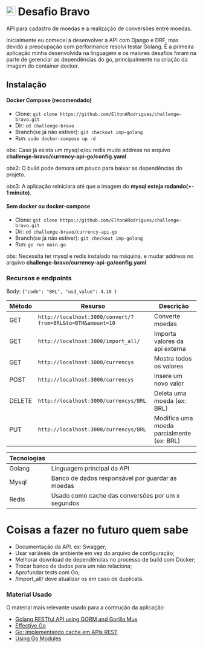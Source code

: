 # <img src="https://avatars1.githubusercontent.com/u/7063040?v=4&s=200.jpg" alt="HU" width="24" /> Desafio Bravo


API para cadastro de moedas e a realização de conversões entre moedas.

Inicialmente eu comecei a desenvolver a API com Django e DRF, mas devido a preocupação com performance resolvi testar Golang. É a primeira aplicação minha desenvolvida na linguagem e os maiores desafios foram na parte de gerenciar as dependências do go, principalmente na criação da imagem do container docker.

## Instalação

#### Docker Compose (recomendado)


- Clone: ` git clone https://github.com/EltonARodrigues/challenge-bravo.git `
- Dir: `cd challenge-bravo`
- Branch(se já não estiver): ` git checkout imp-golang `
- Run: ` sudo docker-compose up -d `

obs: Caso já exista um mysql e/ou redis mude address no arquivo **challenge-bravo/currency-api-go/config.yaml**

obs2: O build pode demora um pouco para baixar as dependências do projeto.

obs3: A aplicação reiniciara até que a imagem do **mysql esteja rodando(+- 1 minuto)**.

#### Sem docker ou docker-compose

- Clone: ` git clone https://github.com/EltonARodrigues/challenge-bravo.git `
- Dir: `cd challenge-bravo/currency-api-go`
- Branch(se já não estiver): ` git checkout imp-golang `
- Run: `go run main.go`

obs: Necessita ter mysql e redis instalado na máquina, e mudar address no arquivo **challenge-bravo/currency-api-go/config.yaml**

### Recursos e endpoints

Body:  `{"code": "BRL", "usd_value": 4.10 }`

| Método | Resurso | Descrição |
| -|- | - |
| GET | `http://localhost:3000/convert/?from=BRL&to=BTH&amount=10` | Converte moedas |
| GET |   `http://localhost:3000/import_all/` | Importa valores da api externa |
| GET |   `http://localhost:3000/currencys` | Mostra todos os valores |
| POST | ` http://localhost:3000/currencys `  | Insere um novo valor |
| DELETE | `http://localhost:3000/currencys/BRL` | Deleta uma moeda (ex: BRL) |
| PUT |   `http://localhost:3000/currencys/BRL` | Modifica uma moeda parcialmente  (ex: BRL) |


| Tecnologias | |
|----|--|
| Golang | Linguagem principal da API |
| Mysql | Banco de dados responsável por guardar as moedas |
| Redis | Usado como cache das conversões por um x segundos|

# Coisas a fazer no futuro quem sabe

- Documentação da API. ex: Swagger;
- Usar variáveis de ambiente em vez do arquivo de configuração;
- Melhorar download de dependências no processo de build com Docker;
- Trocar banco de dados para um não relaciona;
- Aprofundar tests com Go;
- /Import_all/ deve atualizar os em caso de duplicata.

### Material Usado

O material mais relevante usado para a contrução da aplicação:

- [Golang RESTful API using GORM and Gorilla Mux](https://www.golangprograms.com/golang-restful-api-using-grom-and-gorilla-mux.html)
- [Effective Go](https://golang.org/doc/effective_go.html)
- [Go: implementando cache em APIs REST](https://imasters.com.br/back-end/go-implementando-cache-em-apis-rest)
- [Using Go Modules](https://blog.golang.org/using-go-modules)
